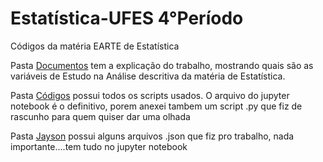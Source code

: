 # Estatística-UFES 4°Período
Códigos da matéria EARTE de Estatística

Pasta [Documentos](https://github.com/PedroFabriz2/Estatistica-UFES/tree/master/Documentos) tem a explicação do trabalho, mostrando quais são as variáveis de Estudo na Análise descritiva da matéria de Estatística.

Pasta [Códigos](https://github.com/PedroFabriz2/Estatistica-UFES/tree/master/C%C3%B3digos) possui todos os scripts usados. O arquivo do jupyter notebook é o definitivo, porem anexei tambem um script .py que fiz de rascunho para quem quiser dar uma olhada

Pasta [Jayson](https://github.com/PedroFabriz2/Estatistica-UFES/tree/master/Jayson) possui alguns arquivos .json que fiz pro trabalho, nada importante....tem tudo no jupyter notebook

